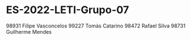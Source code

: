 # ES-2022-LETI-Grupo-07
98931 Filipe Vasconcelos
99227 Tomás Catarino
98472 Rafael Silva
98731 Guilherme Mendes
